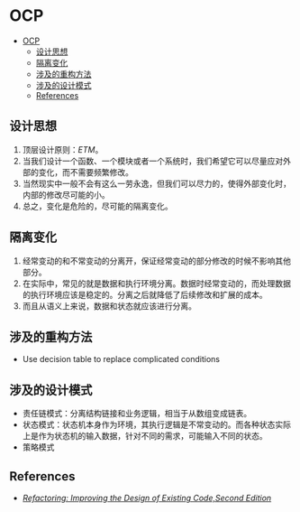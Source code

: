# OCP


<!-- TOC -->

- [OCP](#ocp)
    - [设计思想](#设计思想)
    - [隔离变化](#隔离变化)
    - [涉及的重构方法](#涉及的重构方法)
    - [涉及的设计模式](#涉及的设计模式)
    - [References](#references)

<!-- /TOC -->


## 设计思想
1. 顶层设计原则：$ETM$。
2. 当我们设计一个函数、一个模块或者一个系统时，我们希望它可以尽量应对外部的变化，而不需要频繁修改。
3. 当然现实中一般不会有这么一劳永逸，但我们可以尽力的，使得外部变化时，内部的修改尽可能的小。
4. 总之，变化是危险的，尽可能的隔离变化。


## 隔离变化
1. 经常变动的和不常变动的分离开，保证经常变动的部分修改的时候不影响其他部分。
2. 在实际中，常见的就是数据和执行环境分离。数据时经常变动的，而处理数据的执行环境应该是稳定的。分离之后就降低了后续修改和扩展的成本。
3. 而且从语义上来说，数据和状态就应该进行分离。


## 涉及的重构方法
* Use decision table to replace complicated conditions


## 涉及的设计模式
* 责任链模式：分离结构链接和业务逻辑，相当于从数组变成链表。
* 状态模式：状态机本身作为环境，其执行逻辑是不常变动的。而各种状态实际上是作为状态机的输入数据，针对不同的需求，可能输入不同的状态。
* 策略模式


## References
* [*Refactoring: Improving the Design of Existing Code,Second Edition*](https://book.douban.com/subject/30332135/)
